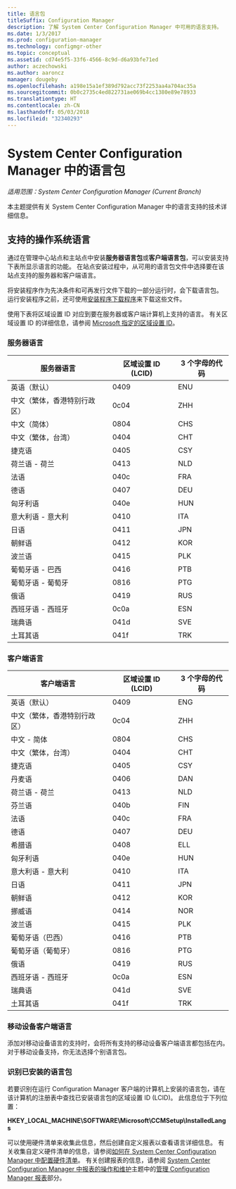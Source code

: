 ```yaml
---
title: 语言包
titleSuffix: Configuration Manager
description: 了解 System Center Configuration Manager 中可用的语言支持。
ms.date: 1/3/2017
ms.prod: configuration-manager
ms.technology: configmgr-other
ms.topic: conceptual
ms.assetid: cd74e5f5-33f6-4566-8c9d-d6a93bfe71ed
author: aczechowski
ms.author: aaroncz
manager: dougeby
ms.openlocfilehash: a198e15a1ef389d792acc73f2253aa4a704ac35a
ms.sourcegitcommit: 0b0c2735c4ed822731ae069b4cc1380e89e78933
ms.translationtype: HT
ms.contentlocale: zh-CN
ms.lasthandoff: 05/03/2018
ms.locfileid: "32340293"
---
```

# <a name="language-packs-in-system-center-configuration-manager"></a>System Center Configuration Manager 中的语言包

*适用范围：System Center Configuration Manager (Current Branch)*

本主题提供有关 System Center Configuration Manager 中的语言支持的技术详细信息。  

## <a name="BKMK_SupLanguagePacks"></a>支持的操作系统语言  
 通过在管理中心站点和主站点中安装**服务器语言包**或**客户端语言包**，可以安装支持下表所显示语言的功能。 在站点安装过程中，从可用的语言包文件中选择要在该站点支持的服务器和客户端语言。

 将安装程序作为先决条件和可再发行文件下载的一部分运行时，会下载语言包。 运行安装程序之前，还可使用[安装程序下载程序](setup-downloader.md)来下载这些文件。   

 使用下表将区域设置 ID 对应到要在服务器或客户端计算机上支持的语言。 有关区域设置 ID 的详细信息，请参阅 [Microsoft 指定的区域设置 ID](http://go.microsoft.com/fwlink/p/?LinkId=252609)。  

### <a name="server-languages"></a>服务器语言  

|服务器语言|区域设置 ID (LCID)|3 个字母的代码|  
|---------------------|------------------------|-----------------------|  
|英语（默认）|0409|ENU|  
|中文（繁体，香港特别行政区）|0c04|ZHH|  
|中文（简体）|0804|CHS|  
|中文（繁体，台湾）|0404|CHT|  
|捷克语|0405|CSY|  
|荷兰语 - 荷兰|0413|NLD|  
|法语|040c|FRA|  
|德语|0407|DEU|  
|匈牙利语|040e|HUN|  
|意大利语 - 意大利|0410|ITA|  
|日语|0411|JPN|  
|朝鲜语|0412|KOR|  
|波兰语|0415|PLK|  
|葡萄牙语 - 巴西|0416|PTB|  
|葡萄牙语 - 葡萄牙|0816|PTG|  
|俄语|0419|RUS|  
|西班牙语 - 西班牙|0c0a|ESN|  
|瑞典语|041d|SVE|  
|土耳其语|041f|TRK|  

### <a name="client-languages"></a>客户端语言  

|客户端语言|区域设置 ID (LCID)|3 个字母的代码|  
|---------------------|------------------------|-----------------------|  
|英语（默认）|0409|ENG|  
|中文（繁体，香港特别行政区）|0c04|ZHH|  
|中文 - 简体|0804|CHS|  
|中文（繁体，台湾）|0404|CHT|  
|捷克语|0405|CSY|  
|丹麦语|0406|DAN|  
|荷兰语 - 荷兰|0413|NLD|  
|芬兰语|040b|FIN|  
|法语|040c|FRA|  
|德语|0407|DEU|  
|希腊语|0408|ELL|  
|匈牙利语|040e|HUN|  
|意大利语 - 意大利|0410|ITA|  
|日语|0411|JPN|  
|朝鲜语|0412|KOR|  
|挪威语|0414|NOR|  
|波兰语|0415|PLK|  
|葡萄牙语（巴西）|0416|PTB|  
|葡萄牙语（葡萄牙）|0816|PTG|  
|俄语|0419|RUS|  
|西班牙语 - 西班牙|0c0a|ESN|  
|瑞典语|041d|SVE|  
|土耳其语|041f|TRK|  

### <a name="mobile-device-client-languages"></a>移动设备客户端语言  
 添加对移动设备语言的支持时，会将所有支持的移动设备客户端语言都包括在内。 对于移动设备支持，你无法选择个别语言包。  

### <a name="identify-installed-language-packs"></a>识别已安装的语言包  
若要识别在运行 Configuration Manager 客户端的计算机上安装的语言包，请在该计算机的注册表中查找已安装语言包的区域设置 ID (LCID)。 此信息位于下列位置：

 **HKEY_LOCAL_MACHINE\SOFTWARE\Microsoft\CCMSetup\InstalledLangs**  

可以使用硬件清单来收集此信息，然后创建自定义报表以查看语言详细信息。 有关收集自定义硬件清单的信息，请参阅[如何在 System Center Configuration Manager 中配置硬件清单](../../../../core/clients/manage/inventory/configure-hardware-inventory.md)。 有关创建报表的信息，请参阅 [System Center Configuration Manager 中报表的操作和维护](../../../../core/servers/manage/operations-and-maintenance-for-reporting.md)主题中的[管理 Configuration Manager 报表](../../../../core/servers/manage/operations-and-maintenance-for-reporting.md#BKMK_ManageReports)部分。  
